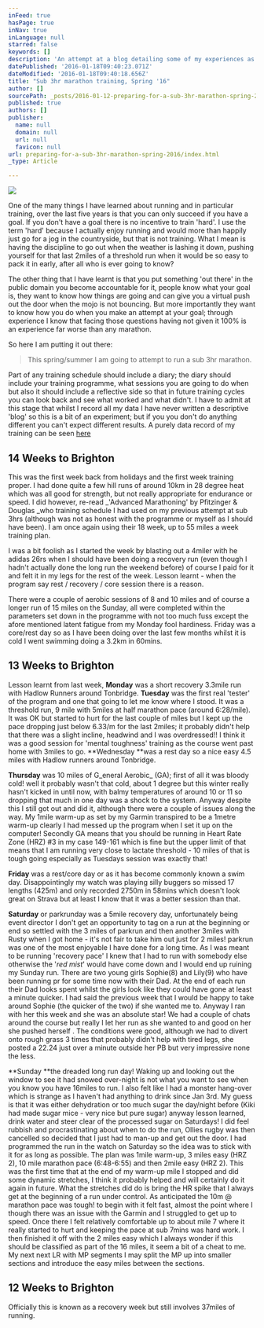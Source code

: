 ```yaml
---
inFeed: true
hasPage: true
inNav: true
inLanguage: null
starred: false
keywords: []
description: 'An attempt at a blog detailing some of my experiences as I prepare for a sub 3 hour marathon  '
datePublished: '2016-01-18T09:40:23.071Z'
dateModified: '2016-01-18T09:40:18.656Z'
title: "Sub 3hr marathon training, Spring '16"
author: []
sourcePath: _posts/2016-01-12-preparing-for-a-sub-3hr-marathon-spring-2016.md
published: true
authors: []
publisher:
  name: null
  domain: null
  url: null
  favicon: null
url: preparing-for-a-sub-3hr-marathon-spring-2016/index.html
_type: Article

---
```

![](https://the-grid-user-content.s3-us-west-2.amazonaws.com/3fd49f53-bb00-40be-be69-38358568bdc2.jpg)

One of the many things I have learned about running and in particular training,  over the last five years is that you can only succeed if you have a goal. If you don't have a goal there is no incentive to train 'hard'. I use the term 'hard' because I actually enjoy running and would more than happily just go for a jog in the countryside, but that is not training. What I mean is having the discipline to go out when the weather is lashing it down, pushing yourself for that last 2miles of a threshold run when it would be so easy to pack it in early, after all who is ever going to know?

The other thing that I have learnt is that you put something 'out there' in the public domain you become accountable for it, people know what your goal is, they want to know how things are going and can give you a virtual push out the door when the mojo is not bouncing. But more importantly they want to know how you do when you make an attempt at your goal; through experience I know that facing those questions having not given it 100% is an experience far worse than any marathon.

So here I am putting it out there: 
> 
> This spring/summer I am going to attempt to run a sub 3hr marathon.

Part of any training schedule should include a diary; the diary should include your training programme, what sessions you are going to do when but also it should include a reflective side so that in future training cycles you can look back and see what worked and what didn't. I have to admit at this stage that whilst I record all my data I have never written a descriptive 'blog' so this is a bit of an experiment; but if you you don't do anything different you can't expect different results. A purely data record of my training can be seen [here][0]

## 14 Weeks to Brighton

This was the first week back from holidays and the first week training proper. I had done quite a few hill runs of around 10km in 28 degree heat which was all good for strength, but not really appropriate for endurance or speed. I did however, re-read _'Advanced Marathoning' by Pfitzinger & Douglas _who training schedule I had used on my previous attempt at sub 3hrs (although was not as honest with the programme or myself as I should have been). I am once again using their 18 week, up to 55 miles a week training plan.

I was a bit foolish as I started the week by blasting out a 4miler with he adidas 26rs when I should have been doing a recovery run (even though I hadn't actually done the long run the weekend before) of course I paid for it and felt it in my legs for the rest of the week. Lesson learnt - when the program say rest / recovery / core session there is a reason. 

There were a couple of aerobic sessions of 8 and 10 miles and of course a longer run of 15 miles on the Sunday, all were completed within the parameters set down in the programme with not too much fuss except the afore mentioned latent fatigue from my Monday fool hardiness. Friday was a core/rest day so as I have been doing over the last few months whilst it is cold I went swimming doing a 3.2km in 60mins.

## 13 Weeks to Brighton

Lesson learnt from last week, **Monday** was a short recovery 3.3mile run with Hadlow Runners around Tonbridge. **Tuesday** was the first real 'tester' of the program and one that going to let me know where I stood. It was a threshold run, 9 mile with 5miles at half marathon pace (around 6:28/mile). It was OK but started to hurt for the last couple of miles but I kept up the pace dropping just below 6.33/m for the last 2miles; it probably didn't help that there was a slight incline, headwind and I was overdressed!! I think it was a good session for 'mental toughness' training as the course went past home with 3miles to go.   **Wednesday **was a rest day so a nice easy 4.5 miles with Hadlow runners around Tonbridge. 

**Thursday** was 10 miles of G_eneral Aerobic_ (GA); first of all it was bloody cold! well it probably wasn't that cold, about 1 degree but this winter really hasn't kicked in until now, with balmy temperatures of around 10 or 11 so dropping that much in one day was a shock to the system. Anyway despite this I still got out and did it, although there were a couple of issues along the way. My 1mile warm-up as set by my Garmin transpired to be a 1metre warm-up clearly I had messed up the program when I set it up on the computer! Secondly GA means that you should be running in Heart Rate Zone (HRZ) \#3 in my case 149-161 which is fine but the upper limit of that means that I am running very close to lactate threshold - 10 miles of that is tough going especially as Tuesdays session was exactly that!  

**Friday** was a rest/core day or as it has become commonly known a swim day. Disappointingly my watch was playing silly buggers so missed 17 lengths (425m) and only recorded 2750m in 58mins which doesn't look great on Strava but at least I know that it was a better session than that. 

**Saturday** or parkrunday was a 5mile recovery day, unfortunately being event director I don't get an opportunity to tag on a run at the beginning or end so settled with the 3 miles of parkrun and then another 3miles with Rusty when I got home - it's not fair to take him out just for 2 miles! parkrun was one of the most enjoyable I have done for a long time. As  I was meant to be running 'recovery pace' I knew that I had to run with somebody else otherwise the '_red mist_' would have come down and  I would end up ruining my Sunday run. There are two young girls Sophie(8) and Lily(9) who have been running pr for some time now with their Dad. At the end of each run their Dad looks spent whilst the girls look like they could have gone at least a minute quicker. I had said the previous week that I would be happy to take around Sophie (the quicker of the two) if she wanted me to. Anyway I ran with her this week and she was an absolute star! We had a couple of chats around the course but really I let her run as she wanted to and good on her she pushed herself . The conditions were good, although we had to divert onto rough grass 3 times that probably didn't help with tired legs, she posted a 22.24 just over a minute outside her PB but very impressive none the less. 

**Sunday **the dreaded long run day! Waking up and looking out the window to see it had snowed over-night is not what you want to see when you know you have 16miles to run. I also felt like I had a monster hang-over which is strange as I haven't had anything to drink since Jan 3rd. My guess is that it was either dehydration or too much sugar the day/night before (Kiki had made sugar mice - very nice but pure sugar) anyway lesson learned, drink water and steer clear of the processed sugar on Saturdays! I did feel rubbish and procrastinating about when to do the run, Ollies rugby was then cancelled so decided that I just had to man-up and get out the door. I had programmed the run in the watch on Saturday so the idea was to stick with it for as long as possible. The plan was 1mile warm-up, 3 miles easy (HRZ 2), 10 mile marathon pace (6:48-6:55) and then 2mile easy (HRZ 2). This was the first time that at the end of my warm-up mile I stopped and did some dynamic stretches, I think it probably helped and will certainly do it again in future. What the stretches did do is bring the HR spike that I always get at the beginning of a run under  control.  As anticipated the 10m @ marathon pace was tough! to begin with it felt fast, almost the point where I though there was an issue with the Garmin and I struggled to get up to speed. Once there I felt relatively comfortable up to about mile 7 where it really started to hurt and keeping the pace at sub 7mins was hard work. I then finished it off with the 2 miles easy which I always wonder if this should be classified as part of the 16 miles, it seem a bit of a cheat to me. My next next LR with MP segments I may split the MP up into smaller sections and introduce the easy miles between the sections.

## 12 Weeks to Brighton

Officially this is known as a recovery week but still involves 37miles of running.  

[0]: https://docs.google.com/spreadsheets/d/1Cl_DvZj82hFzsy6fQGn1vheRfsPbCElqLrpQEggV7OY/edit?usp=sharing